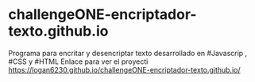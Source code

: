 # challengeONE-encriptador-texto.github.io
Programa para encritar y desencriptar texto desarrollado en #Javascrip , #CSS y #HTML
Enlace para ver el proyecti
 https://logan6230.github.io/challengeONE-encriptador-texto.github.io/
